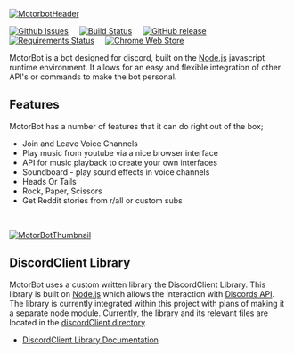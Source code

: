 [![MotorbotHeader](https://github.com/motorlatitude/MotorBot/blob/develop/motorbotHeader.png?raw=true)]()


[![Github Issues](https://img.shields.io/github/issues/motorlatitude/motorbot.svg?style=flat-square)]() &nbsp; &nbsp;
[![Build Status](https://img.shields.io/travis/motorlatitude/MotorBot.svg?branch=master&style=flat-square)](https://travis-ci.org/motorlatitude/MotorBot) &nbsp; &nbsp;
[![GitHub release](https://img.shields.io/github/release/motorlatitude/motorbot.svg?style=flat-square)]() &nbsp; &nbsp;
[![Requirements Status](https://img.shields.io/requires/github/motorlatitude/MotorBot.svg?branch=develop^style=flat-square)](https://requires.io/github/motorlatitude/MotorBot/requirements/?branch=develop) &nbsp; &nbsp;
[![Chrome Web Store](https://img.shields.io/chrome-web-store/v/pgkdpldhnmmhpdfmmkgpnpofaaagomab.svg?style=flat-square)]()


MotorBot is a bot designed for discord, built on the [Node.js](https://nodejs.org/) javascript runtime environment. It allows
for an easy and flexible integration of other API's or commands to make the bot personal.

## Features
MotorBot has a number of features that it can do right out of the box;
 - Join and Leave Voice Channels
 - Play music from youtube via a nice  browser interface
 - API for music playback to create your own interfaces
 - Soundboard - play sound effects in voice channels
 - Heads Or Tails
 - Rock, Paper, Scissors
 - Get Reddit stories from r/all or custom subs
 
&nbsp;

[![MotorBotThumbnail](https://github.com/motorlatitude/MotorBot/blob/develop/Thumbnail.jpg?raw=true)]()

## DiscordClient Library
MotorBot uses a custom written library the DiscordClient Library. This 
library is built on [Node.js](https://nodejs.org/) which allows the interaction with [Discords API](https://discordapp.com/developers/docs/). The library is currently
integrated within this project with plans of making it a separate node module. Currently,
the library and its relevant files are located in the [discordClient directory](https://github.com/motorlatitude/MotorBot/tree/master/discordClient). 

- [DiscordClient Library Documentation](https://motorlatitude.github.io/MotorBot/discordclient/#introduction/overview)